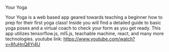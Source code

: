 Your Yoga

Your Yoga is a web based app geared towards teaching a beginner how to prep for their first yoga class!
Inside you will find a detailed guide to basic yoga poses and a virtual coach to check your form as you get ready.
This app utilizes tensorflow.js, ml5.js, teachable machine, react, and many more technologies.
 youtube link: https://www.youtube.com/watch?v=6fuHnQ8Yi4U
